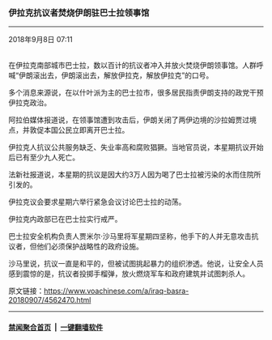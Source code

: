 ### 伊拉克抗议者焚烧伊朗驻巴士拉领事馆
------------------------

<div class="published">
 <span class="date" title="中国时间">
  <time datetime="2018-09-08T07:11:37+08:00">
   2018年9月8日 07:11
  </time>
 </span>
</div>
<br/>
<div class="wsw">
 <p>
  在伊拉克南部城市巴士拉，数以百计的抗议者冲入并放火焚烧伊朗领事馆。人群呼喊“伊朗滚出去，伊朗滚出去，解放伊拉克，解放伊拉克”的口号。
 </p>
 <p>
  多个消息来源说，在以什叶派为主的巴士拉市，很多居民指责伊朗支持的政党干预伊拉克政治。
 </p>
 <p>
  阿拉伯媒体报道说，在领事馆遭到攻击后，伊朗关闭了两伊边境的沙拉姆贾过境点，并敦促本国公民立即离开巴士拉。
 </p>
 <p>
  伊拉克人抗议公共服务缺乏、失业率高和腐败猖獗。当地官员说，本星期抗议开始后已有至少九人死亡。
 </p>
 <p>
  法新社报道说，本星期的抗议是因大约3万人因为喝了巴士拉被污染的水而住院所引发的。
 </p>
 <p>
  伊拉克议会要求星期六举行紧急会议讨论巴士拉的动荡。
 </p>
 <p>
  伊拉克内政部已在巴士拉实行戒严。
 </p>
 <p>
  巴士拉安全机构负责人贾米尔·沙马里将军星期四坚称，他手下的人并无意攻击抗议者，但他们必须保护战略性的政府设施。
 </p>
 <p>
  沙马里说，抗议一直是和平的，但被试图挑起暴力的组织渗透。他说，让安全人员感到震惊的是，抗议者投掷手榴弹，放火燃烧军车和政府建筑并试图刺杀人。
 </p>
</div>

原文链接：https://www.voachinese.com/a/iraq-basra-20180907/4562470.html


------------------------
#### [禁闻聚合首页](https://github.com/gfw-breaker/banned-news/blob/master/README.md) &nbsp;|&nbsp;  [一键翻墙软件](https://github.com/gfw-breaker/nogfw/blob/master/README.md)